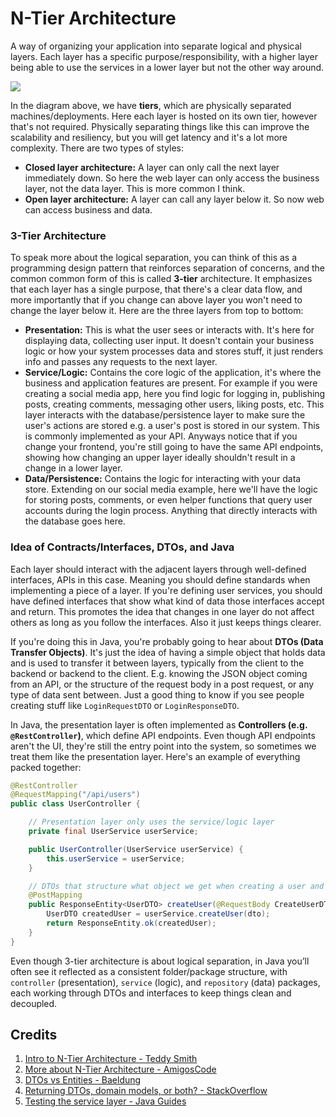 # N-Tier Architecture
A way of organizing your application into separate logical and physical layers. Each layer has a specific purpose/responsibility, with a higher layer being able to use the services in a lower layer but not the other way around.

![](https://raw.githubusercontent.com/karanpratapsingh/portfolio/master/public/static/courses/system-design/chapter-III/n-tier-architecture/n-tier-architecture.png)

In the diagram above, we have **tiers**, which are physically separated machines/deployments. Here each layer is hosted on its own tier, however that's not required. Physically separating things like this can improve the scalability and resiliency, but you will get latency and it's a lot more complexity. There are two types of styles:
- **Closed layer architecture:** A layer can only call the next layer immediately down. So here the web layer can only access the business layer, not the data layer. This is more common I think.
- **Open layer architecture:** A layer can call any layer below it. So now web can access business and data.

### 3-Tier Architecture
To speak more about the logical separation, you can think of this as a programming design pattern that reinforces separation of concerns, and the common common form of this is called **3-tier** architecture. It emphasizes that each layer has a single purpose, that there's a clear data flow, and more importantly that if you change can above layer you won't need to change the layer below it. Here are the three layers from top to bottom:
- **Presentation:** This is what the user sees or interacts with. It's here for displaying data, collecting user input. It doesn't contain your business logic or how your system processes data and stores stuff, it just renders info and passes any requests to the next layer. 
- **Service/Logic:** Contains the core logic of the application, it's where the business and application features are present. For example if you were creating a social media app, here you find logic for logging in, publishing posts, creating comments, messaging other users, liking posts, etc. This layer interacts with the database/persistence layer to make sure the user's actions are stored e.g. a user's post is stored in our system. This is commonly implemented as your API. Anyways notice that if you change your frontend, you're still going to have the same API endpoints, showing how changing an upper layer ideally shouldn't result in a change in a lower layer.
- **Data/Persistence:** Contains the logic for interacting with your data store. Extending on our social media example, here we'll have the logic for storing posts, comments, or even helper functions that query user accounts during the login process. Anything that directly interacts with the database goes here.

### Idea of Contracts/Interfaces, DTOs, and Java
Each layer should interact with the adjacent layers through well-defined interfaces, APIs in this case. Meaning you should define standards when implementing a piece of a layer. If you're defining user services, you should have defined interfaces that show what kind of data those interfaces accept and return. This promotes the idea that changes in one layer do not affect others as long as you follow the interfaces. Also it just keeps things clearer. 

If you're doing this in Java, you're probably going to hear about **DTOs (Data Transfer Objects)**. It's just the idea of having a simple object that holds data and is used to transfer it between layers, typically from the client to the backend or backend to the client. E.g. knowing the JSON object coming from an API, or the structure of the request body in a post request, or any type of data sent between. Just a good thing to know if you see people creating stuff like `LoginRequestDTO` or `LoginResponseDTO`.

In Java, the presentation layer is often implemented as **Controllers (e.g. `@RestController`)**, which define API endpoints. Even though API endpoints aren't the UI, they're still the entry point into the system, so sometimes we treat them like the presentation layer. Here's an example of everything packed together:
```Java
@RestController
@RequestMapping("/api/users")
public class UserController {

    // Presentation layer only uses the service/logic layer
    private final UserService userService;

    public UserController(UserService userService) {
        this.userService = userService;
    }

    // DTOs that structure what object we get when creating a user and what to respond
    @PostMapping
    public ResponseEntity<UserDTO> createUser(@RequestBody CreateUserDTO dto) {
        UserDTO createdUser = userService.createUser(dto);
        return ResponseEntity.ok(createdUser);
    }
}
```
Even though 3-tier architecture is about logical separation, in Java you’ll often see it reflected as a consistent folder/package structure, with `controller` (presentation), `service` (logic), and `repository` (data) packages, each working through DTOs and interfaces to keep things clean and decoupled.

## Credits
1. [Intro to N-Tier Architecture - Teddy Smith](https://www.youtube.com/watch?v=0jZvOGnVcJ0)
2. [More about N-Tier Architecture - AmigosCode](https://www.youtube.com/watch?v=xJC7ItRoEbw)
3. [DTOs vs Entities - Baeldung](https://www.baeldung.com/java-entity-vs-dto)
4. [Returning DTOs, domain models, or both? - StackOverflow](https://stackoverflow.com/questions/21554977/should-services-always-return-dtos-or-can-they-also-return-domain-models)
5. [Testing the service layer - Java Guides](https://www.javaguides.net/2022/03/spring-boot-unit-testing-service-layer.html)